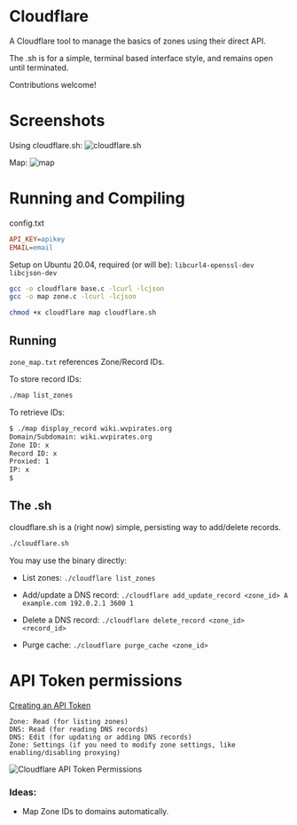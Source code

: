 # Cloudflare
 A Cloudflare tool to manage the basics of zones using their direct API.

 The .sh is for a simple, terminal based interface style, and remains open until terminated. 

 Contributions welcome!

 # Screenshots 
 Using cloudflare.sh:
 ![cloudflare.sh](https://isnick.nyc3.digitaloceanspaces.com/wp-content/uploads/2024/11/26174217/Termius_RMgaey251v.png)

 Map:
 ![map](https://isnick.nyc3.digitaloceanspaces.com/wp-content/uploads/2024/11/26174522/Termius_qXl1P6xJw1.png)

 # Running and Compiling
 config.txt
 ```ini
API_KEY=apikey
EMAIL=email
```

 Setup on Ubuntu 20.04, required (or will be):
 `libcurl4-openssl-dev libcjson-dev`

 ```bash 
 gcc -o cloudflare base.c -lcurl -lcjson
 gcc -o map zone.c -lcurl -lcjson
 ```

```bash
chmod +x cloudflare map cloudflare.sh
```

 ## Running
`zone_map.txt` references Zone/Record IDs. 

To store record IDs:
```bash
./map list_zones
```

To retrieve IDs:
```bash
$ ./map display_record wiki.wvpirates.org
Domain/Subdomain: wiki.wvpirates.org
Zone ID: x
Record ID: x
Proxied: 1
IP: x
$ 
```
## The .sh
cloudflare.sh is a (right now) simple, persisting way to add/delete records. 
```bash
./cloudflare.sh
```

 You may use the binary directly:
- List zones:
    `./cloudflare list_zones`
- Add/update a DNS record:
    `./cloudflare add_update_record <zone_id> A example.com 192.0.2.1 3600 1`
    
- Delete a DNS record:
    `./cloudflare delete_record <zone_id> <record_id>`
    
- Purge cache:
    `./cloudflare purge_cache <zone_id>`

# API Token permissions
[Creating an API Token](https://developers.cloudflare.com/fundamentals/api/get-started/create-token/)

```
Zone: Read (for listing zones)
DNS: Read (for reading DNS records)
DNS: Edit (for updating or adding DNS records)
Zone: Settings (if you need to modify zone settings, like enabling/disabling proxying)
```

![Cloudflare API Token Permissions](https://isnick.nyc3.digitaloceanspaces.com/wp-content/uploads/2024/11/26174700/msedge_TFzbPee0Ai.png)

### Ideas: 
- Map Zone IDs to domains automatically. 